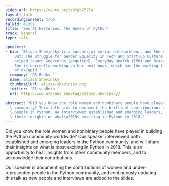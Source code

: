 ```yaml
---
video_url: https://youtu.be/ts8Ypb257lo
layout: talk
recordingconsent: true
talkid: 41951
title: 'Secret Histories: The Women of Python'
track: general
type: talk

speakers:
- bio: 'Elissa Shevinsky is a successful serial entrepreneur, and the editor of "Lean
    Out: The Struggle for Gender Equality in Tech and Start-up Culture." Shevinsky
    helped launch Geekcorps (acquired), Everyday Health (IPO) and Brave ($35M ICO.)
    She is currently working on her next book, which has the working title "History
    of OkCupid." '
  company: 'OR Books '
  name: Elissa Shevinsky
  thumbnailUrl: elissa-shevinsky.png
  twitter: 'ElissaBeth '
  url: http://www.orbooks.com/tag/elissa-shevinsky/

abstract: "Did you know the role women and nonbinary people have played in the Python\
  \ community? This talk aims to document the brilliant contributions of under-represented\
  \ people in Python. We interviewed established and emerging leaders, and will share\
  \ their insights on what\u2019s exciting in Python in 2018."
---
```

Did you know the role women and nonbinary people have played in building the Python community worldwide? Our speaker interviewed both established and emerging leaders in the Python community, and will share their insights on what is most exciting in Python in 2018. This is an opportunity to hear insights from other community members, and to acknowledge their contributions.

Our speaker is documenting the contributions of women and under-represented people in the Python community, and continuously updating this talk as new people and interviews are added to the slides. 
